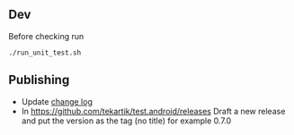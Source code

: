 ## Dev

Before checking run

    ./run_unit_test.sh
    
## Publishing

* Update [change log](../CHANGELOG.md)
* In <https://github.com/tekartik/test.android/releases> Draft a new release and put the version
as the tag (no title) for example 0.7.0
